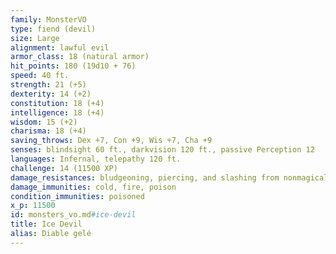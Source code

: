 ```yaml
---
family: MonsterVO
type: fiend (devil)
size: Large
alignment: lawful evil
armor_class: 18 (natural armor)
hit_points: 180 (19d10 + 76)
speed: 40 ft.
strength: 21 (+5)
dexterity: 14 (+2)
constitution: 18 (+4)
intelligence: 18 (+4)
wisdom: 15 (+2)
charisma: 18 (+4)
saving_throws: Dex +7, Con +9, Wis +7, Cha +9
senses: blindsight 60 ft., darkvision 120 ft., passive Perception 12
languages: Infernal, telepathy 120 ft.
challenge: 14 (11500 XP)
damage_resistances: bludgeoning, piercing, and slashing from nonmagical attacks that aren't silvered
damage_immunities: cold, fire, poison
condition_immunities: poisoned
x_p: 11500
id: monsters_vo.md#ice-devil
title: Ice Devil
alias: Diable gelé
---
```



